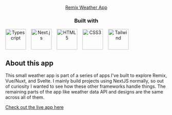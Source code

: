 <p align="center">
  <a href="">
    Remix Weather App
  </a>
  <div align="center">
    <h3>Built with</h3>
    <div style="display: grid; grid-template-columns: repeat(5, minmax(0, 64px)); gap: 1rem;">
      <img width="64px" height="64px" src="/public/company-logos/typescript-color.svg" alt="Typescript" />
      <img width="64px" height="64px" src="/public/company-logos/nextdotjs-color.svg" alt="Next.js" />
      <img width="64px" height="64px" src="/public/company-logos/html5-color.svg" alt="HTML5" />
      <img width="64px" height="64px" src="/public/company-logos/css3-color.svg" alt="CSS3" />
      <img width="64px" height="64px" src="/public/company-logos/tailwindcss-color.svg" alt="Tailwind" />
    </div>
  </div>
</p>

## About this app

This small weather app is part of a series of apps I've built to explore Remix, Vue/Nuxt, and Svelte. I mainly build projects using NextJS normally, so out of curiosity I wanted to see how these other frameworks handle things. The remaining parts of the app like weather data API and designs are the same across all of them.

<a href=''>Check out the live app here</a>
